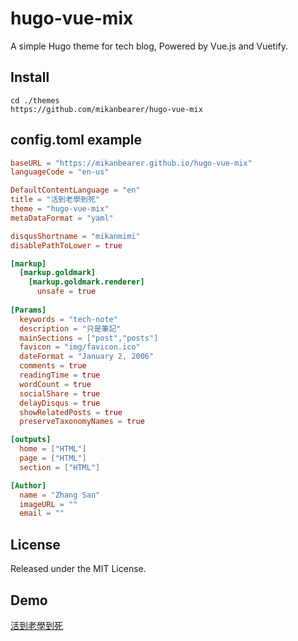 # hugo-vue-mix
A simple Hugo theme for tech blog, Powered by Vue.js and Vuetify.

## Install
```
cd ./themes
https://github.com/mikanbearer/hugo-vue-mix
```

## config.toml example
```toml
baseURL = "https://mikanbearer.github.io/hugo-vue-mix"
languageCode = "en-us"

DefaultContentLanguage = "en"
title = "活到老學到死"
theme = "hugo-vue-mix"
metaDataFormat = "yaml"

disqusShortname = "mikanmimi"
disablePathToLower = true

[markup]
  [markup.goldmark]
    [markup.goldmark.renderer]
      unsafe = true
  
[Params]
  keywords = "tech-note"
  description = "只是筆記"
  mainSections = ["post","posts"]
  favicon = "img/favicon.ico"
  dateFormat = "January 2, 2006"
  comments = true
  readingTime = true
  wordCount = true
  socialShare = true
  delayDisqus = true
  showRelatedPosts = true
  preserveTaxonomyNames = true

[outputs]
  home = ["HTML"]
  page = ["HTML"]
  section = ["HTML"]

[Author]
  name = "Zhang San"
  imageURL = ""
  email = ""
```

## License

Released under the MIT License.

## Demo

[活到老學到死](https://mikanbearer.github.io/hugo-vue-mix)
